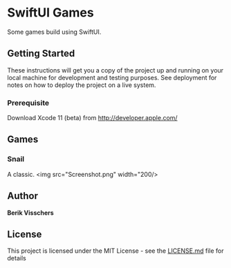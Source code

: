 
# SwiftUI Games

Some games build using SwiftUI.

## Getting Started

These instructions will get you a copy of the project up and running on your local machine for development and testing purposes. See deployment for notes on how to deploy the project on a live system.

### Prerequisite

Download Xcode 11 (beta) from http://developer.apple.com/

## Games

### Snail

A classic.
<img src="Screenshot.png" width="200/>

## Author

**Berik Visschers**

## License

This project is licensed under the MIT License - see the [LICENSE.md](LICENSE.md) file for details

